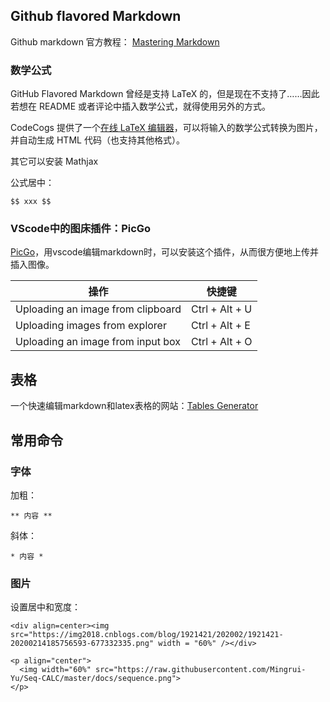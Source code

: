 
## Github flavored Markdown

Github markdown 官方教程：
[Mastering Markdown](https://guides.github.com/features/mastering-markdown/)


### 数学公式
GitHub Flavored Markdown 曾经是支持 LaTeX 的，但是现在不支持了……因此若想在 README 或者评论中插入数学公式，就得使用另外的方式。

CodeCogs 提供了一个[在线 LaTeX 编辑器](https://www.codecogs.com/latex/eqneditor.php)，可以将输入的数学公式转换为图片，并自动生成 HTML 代码（也支持其他格式）。

其它可以安装 Mathjax

公式居中： 
```
$$ xxx $$
```

### VScode中的图床插件：PicGo

[PicGo](https://marketplace.visualstudio.com/items?itemName=Spades.vs-picgo)，用vscode编辑markdown时，可以安装这个插件，从而很方便地上传并插入图像。

操作|快捷键
---|---
Uploading an image from clipboard | Ctrl + Alt + U 
Uploading images from explorer | Ctrl + Alt + E
Uploading an image from input box | Ctrl + Alt + O


## 表格

一个快速编辑markdown和latex表格的网站：[Tables Generator](http://www.tablesgenerator.com/latex_tables)

## 常用命令

### 字体
加粗：
```
** 内容 **
```

斜体：
```
* 内容 *
```

### 图片
设置居中和宽度：
```
<div align=center><img src="https://img2018.cnblogs.com/blog/1921421/202002/1921421-20200214185756593-677332335.png" width = "60%" /></div>
```

```
<p align="center">
  <img width="60%" src="https://raw.githubusercontent.com/Mingrui-Yu/Seq-CALC/master/docs/sequence.png">
</p>
```